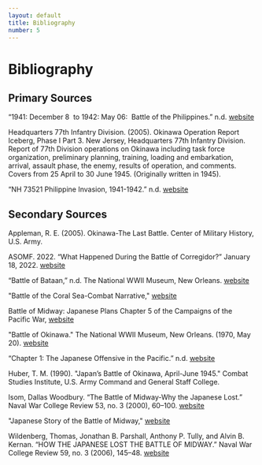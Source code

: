 ```yaml
---
layout: default
title: Bibliography
number: 5
---
```


# Bibliography

## Primary Sources

“1941: December 8  to 1942: May 06:  Battle of the Philippines.” n.d. [website](https://www.history.navy.mil/content/history/museums/nmusn/explore/photography/wwii/wwii-pacific/us-entry-into-wwii-japanese-offensive/1941-december-8-1942-may-6-philippines.html.)

Headquarters 77th Infantry Division. (2005). Okinawa Operation Report Iceberg, Phase I Part 3. New Jersey, Headquarters 77th Infantry Division. Report of 77th Division operations on Okinawa including task force organization, preliminary planning, training, loading and embarkation, arrival, assault phase, the enemy, results of operation, and comments. Covers from 25 April to 30 June 1945. (Originally written in 1945).

“NH 73521 Philippine Invasion, 1941-1942.” n.d. [website](https://www.history.navy.mil/content/history/nhhc/our-collections/photography/numerical-list-of-images/nhhc-series/nh-series/NH-73000/NH-73521.html.)

## Secondary Sources

Appleman, R. E. (2005). Okinawa-The Last Battle. Center of Military History, U.S. Army.

ASOMF. 2022. “What Happened During the Battle of Corregidor?” January 18, 2022. [website](https://www.asomf.org/what-happened-during-the-battle-of-corregidor/.)

“Battle of Bataan,” n.d. The National WWII Museum, New Orleans. [website](https://www.nationalww2museum.org/war/topics/battle-bataan-death-march#:~:text=The%20USAFFE%20were%20able%20to,in%20a%20very%20bad%20position.)

"Battle of the Coral Sea-Combat Narrative," [website](www.history.navy.mil/research/library/online-reading-room/title-list-alphabetically/b/battle-of-the-coral-sea-combat-narrative.html.)

Battle of Midway: Japanese Plans Chapter 5 of the Campaigns of the Pacific War, [website](www.history.navy.mil/research/library/online-reading-room/title-list-alphabetically/b/battle-of-midway-japanese-plans-chapter-5-of-the-campaigns-of-the-pacific-war.html.)

"Battle of Okinawa." The National WWII Museum, New Orleans. (1970, May 20). [website](https://www.nationalww2museum.org/war/topics/battle-of-okinawa#:~:text=On%20April%201%2C%201945%2C%20more,anticipated%20invasion%20of%20mainland%20Japan.)

“Chapter 1: The Japanese Offensive in the Pacific.” n.d. [website](https://www.history.army.mil/books/wwii/MacArthur%20Reports/MacArthur%20V1/ch01.htm#:~:text=Flanking%20the%20vital%20sea%20routes,the%20way%20for%20amphibious%20assaults.)

Huber, T. M. (1990). "Japan’s Battle of Okinawa, April-June 1945." Combat Studies Institute, U.S. Army Command and General Staff College.

Isom, Dallas Woodbury. “The Battle of Midway-Why the Japanese Lost.” Naval War College Review 53, no. 3 (2000), 60–100. [website](http://www.jstor.org/stable/44638333.)

"Japanese Story of the Battle of Midway," [website](www.history.navy.mil/research/library/online-reading-room/title-list-alphabetically/j/japanese-story-of-the-battle-of-midway.html.)

Wildenberg, Thomas, Jonathan B. Parshall, Anthony P. Tully, and Alvin B. Kernan. “HOW THE JAPANESE LOST THE BATTLE OF MIDWAY.” Naval War College Review 59, no. 3 (2006), 145–48. [website](http://www.jstor.org/stable/26396752.)

